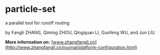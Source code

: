 # particle-set
a parallel tool for runoff routing

by Fangli ZHANG, Qiming ZHOU, Qingquan LI, Guofeng WU, and Jun LIU

**More information on:**
[www.zhangfangli.cn](http://www.zhangfangli.cn/journal/platform-configuration.html)
